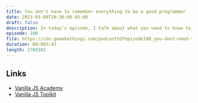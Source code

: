 ```yaml
---
title: You don't have to remember everything to be a good programmer
date: 2023-03-09T10:30:00-05:00
draft: false
description: In today’s episode, I talk about what you need to know to be a good programmer (and how it's not the details about how every little function and method work).
episode: 100
file: https://cdn.gomakethings.com/podcast%2Fepisode100_you-dont-need-to-know-everything-to-be-a-good-developer.mp3
duration: 00:003:43
length: 2760102
---
```


## Links

- [Vanilla JS Academy](https://vanillajsacademy.com)
- [Vanilla JS Toolkit](https://vanillajstoolkit.com)